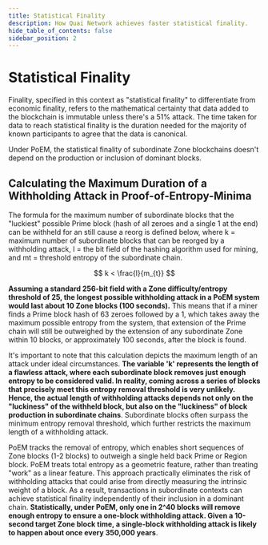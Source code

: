 ```yaml
---
title: Statistical Finality
description: How Quai Network achieves faster statistical finality.
hide_table_of_contents: false
sidebar_position: 2
---
```


# Statistical Finality

Finality, specified in this context as "statistical finality" to differentiate from economic finality, refers to the mathematical certainty that data added to the blockchain is immutable unless there's a 51% attack. The time taken for data to reach statistical finality is the duration needed for the majority of known participants to agree that the data is canonical.

Under PoEM, the statistical finality of subordinate Zone blockchains doesn't depend on the production or inclusion of dominant blocks.

## Calculating the Maximum Duration of a Withholding Attack in Proof-of-Entropy-Minima

The formula for the maximum number of subordinate blocks that the "luckiest" possible Prime block (hash of all zeroes and a single 1 at the end) can be withheld for an still cause a reorg is defined below, where k = maximum number of subordinate blocks that can be reorged by a withholding attack, l = the bit field of the hashing algorithm used for mining, and mt = threshold entropy of the subordinate chain.

$$
k < \frac{l}{m_{t}}
$$

**Assuming a standard 256-bit field with a Zone difficulty/entropy threshold of 25, the longest possible withholding attack in a PoEM system would last about 10 Zone blocks (100 seconds).** This means that if a miner finds a Prime block hash of 63 zeroes followed by a 1, which takes away the maximum possible entropy from the system, that extension of the Prime chain will still be outweighed by the extension of any subordinate Zone within 10 blocks, or approximately 100 seconds, after the block is found.

It's important to note that this calculation depicts the maximum length of an attack under ideal circumstances. **The variable 'k' represents the length of a flawless attack, where each subordinate block removes just enough entropy to be considered valid. In reality, coming across a series of blocks that precisely meet this entropy removal threshold is very unlikely. Hence, the actual length of withholding attacks depends not only on the "luckiness" of the withheld block, but also on the "luckiness" of block production in subordinate chains**. Subordinate blocks often surpass the minimum entropy removal threshold, which further restricts the maximum length of a withholding attack.

PoEM tracks the removal of entropy, which enables short sequences of Zone blocks (1-2 blocks) to outweigh a single held back Prime or Region block. PoEM treats total entropy as a geometric feature, rather than treating "work" as a linear feature. This approach practically eliminates the risk of withholding attacks that could arise from directly measuring the intrinsic weight of a block. As a result, transactions in subordinate contexts can achieve statistical finality independently of their inclusion in a dominant chain. **Statistically, under PoEM, only one in 2^40 blocks will remove enough entropy to ensure a one-block withholding attack. Given a 10-second target Zone block time, a single-block withholding attack is likely to happen about once every 350,000 years**.